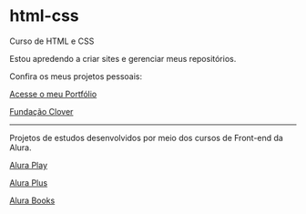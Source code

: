 # html-css
 Curso de HTML e CSS

 Estou apredendo a criar sites e gerenciar meus repositórios.

 Confira os meus projetos pessoais:

<a href="https://matheus-pombeiro.github.io/html-css/portfolio/index.html">Acesse o meu Portfólio</a>

<a href="https://matheus-pombeiro.github.io/html-css/clover-foundation/index.html">Fundação Clover</a>

<hr>

Projetos de estudos desenvolvidos por meio dos cursos de Front-end da Alura.

<a href="https://matheus-pombeiro.github.io/html-css/alura-play/index.html">Alura Play</a>

<a href="https://matheus-pombeiro.github.io/html-css/alura-plus/index.html">Alura Plus</a>

<a href="https://matheus-pombeiro.github.io/html-css/alura-books/index.html">Alura Books</a>

